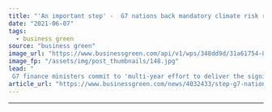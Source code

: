 ```yaml
---
title: "'An important step' -  G7 nations back mandatory climate risk reporting push"
date: "2021-06-07"
tags: 
  - business green
source: "business green"
image_url: "https://www.businessgreen.com/api/v1/wps/348dd9d/31a61754-8505-4853-a141-0ab1d0312d40/3/G7-Finance-185x114.jpg"
image_fp: "/assets/img/post_thumbnails/148.jpg"
lead: "
 G7 finance ministers commit to 'multi-year effort to deliver the significant structural change needed to meet our net zero commitments' ..."
article_url: "https://www.businessgreen.com/news/4032433/step-g7-nations-mandatory-climate-risk-reporting-push"
---
```


---
